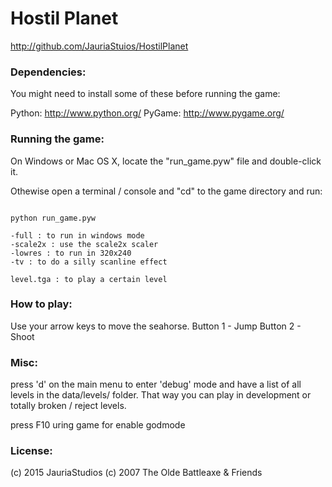 # Hostil Planet

http://github.com/JauriaStuios/HostilPlanet

### Dependencies:

You might need to install some of these before running the game:

  Python:     http://www.python.org/
  PyGame:     http://www.pygame.org/


### Running the game:

On Windows or Mac OS X, locate the "run_game.pyw" file and double-click it.

Othewise open a terminal / console and "cd" to the game directory and run:

```

python run_game.pyw

-full : to run in windows mode
-scale2x : use the scale2x scaler
-lowres : to run in 320x240
-tv : to do a silly scanline effect

level.tga : to play a certain level

```

### How to play:

Use your arrow keys to
move the seahorse.
Button 1 - Jump 
Button 2 - Shoot
            

### Misc:

press 'd' on the main menu to enter 'debug' mode and have a list of all
levels in the data/levels/ folder.  That way you can play in development
or totally broken / reject levels.

press F10 uring game for enable godmode

### License:

(c) 2015 JauriaStudios
(c) 2007 The Olde Battleaxe & Friends
